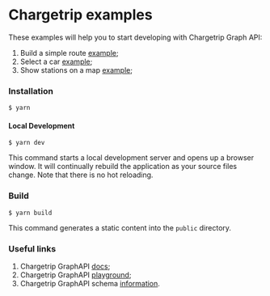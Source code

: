 # Chargetrip examples

These examples will help you to start developing with Chargetrip Graph API:

1. Build a simple route [example](https://chargetrip.github.io/examples/route/);
2. Select a car [example](https://chargetrip.github.io/examples/car/);
3. Show stations on a map [example](https://chargetrip.github.io/examples/stations/);

### Installation

```
$ yarn
```

#### Local Development

```
$ yarn dev
```

This command starts a local development server and opens up a browser window. It will continually rebuild the application as your source files change. Note that there is no hot reloading.

### Build

```
$ yarn build
```

This command generates a static content into the `public` directory.

### Useful links

1. Chargetrip GraphAPI [docs](https://docs.chargetrip.com/);
2. Chargetrip GraphAPI [playground](https://playground.chargetrip.com/);
3. Chargetrip GraphAPI schema [information](https://voyager.chargetrip.com/).
